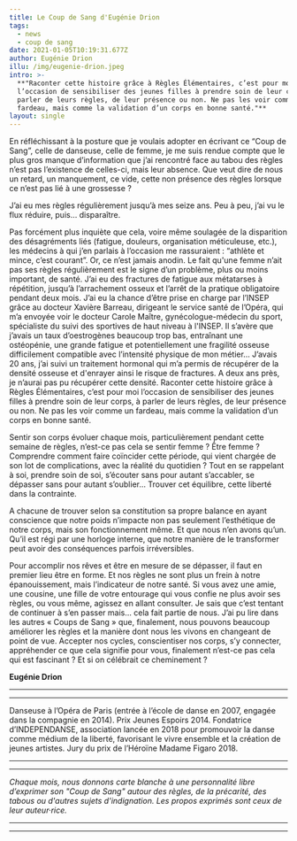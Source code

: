 ```yaml
---
title: Le Coup de Sang d'Eugénie Drion
tags:
  - news
  - coup de sang
date: 2021-01-05T10:19:31.677Z
author: Eugénie Drion
illu: /img/eugenie-drion.jpeg
intro: >-
  **"Raconter cette histoire grâce à Règles Élémentaires, c’est pour moi
  l’occasion de sensibiliser des jeunes filles à prendre soin de leur corps, à
  parler de leurs règles, de leur présence ou non. Ne pas les voir comme un
  fardeau, mais comme la validation d’un corps en bonne santé."**
layout: single
---
```

En réfléchissant à la posture que je voulais adopter en écrivant ce “Coup de Sang”, celle de danseuse, celle de femme, je me suis rendue compte que le plus gros manque d’information que j’ai rencontré face au tabou des règles n’est pas l’existence de celles-ci, mais leur absence. Que veut dire de nous un retard, un manquement, ce vide, cette non présence des règles lorsque ce n’est pas lié à une grossesse ?

J’ai eu mes règles régulièrement jusqu’à mes seize ans. Peu à peu, j’ai vu le flux réduire, puis… disparaître.

Pas forcément plus inquiète que cela, voire même soulagée de la disparition des désagréments liés (fatigue, douleurs, organisation méticuleuse, etc.), les médecins à qui j’en parlais à l’occasion me rassuraient : “athlète et mince, c’est courant”. Or, ce n’est jamais anodin. Le fait qu'une femme n’ait pas ses règles régulièrement est le signe d’un problème, plus ou moins important, de santé. J’ai eu des fractures de fatigue aux métatarses à répétition, jusqu’à l’arrachement osseux et l’arrêt de la pratique obligatoire pendant deux mois. J’ai eu la chance d’être prise en charge par l’INSEP grâce au docteur Xavière Barreau, dirigeant le service santé de l’Opéra, qui m’a envoyée voir le docteur Carole Maître, gynécologue-médecin du sport, spécialiste du suivi des sportives de haut niveau à l'INSEP. Il s’avère que j’avais un taux d’oestrogènes beaucoup trop bas, entraînant une ostéopénie, une grande fatigue et potentiellement une fragilité osseuse difficilement compatible avec l’intensité physique de mon métier… J’avais 20 ans, j’ai suivi un traitement hormonal qui m’a permis de récupérer de la densité osseuse et d'enrayer ainsi le risque de fractures. A deux ans près, je n’aurai pas pu récupérer cette densité. Raconter cette histoire grâce à Règles Élémentaires, c’est pour moi l’occasion de sensibiliser des jeunes filles à prendre soin de leur corps, à parler de leurs règles, de leur présence ou non. Ne pas les voir comme un fardeau, mais comme la validation d’un corps en bonne santé.

Sentir son corps évoluer chaque mois, particulièrement pendant cette semaine de règles, n’est-ce pas cela se sentir femme ? Être femme ? Comprendre comment faire coïncider cette période, qui vient chargée de son lot de complications, avec la réalité du quotidien ? Tout en se rappelant à soi, prendre soin de soi, s’écouter sans pour autant s’accabler, se dépasser sans pour autant s’oublier… Trouver cet équilibre, cette liberté dans la contrainte.

A chacune de trouver selon sa constitution sa propre balance en ayant conscience que notre poids n’impacte non pas seulement l’esthétique de notre corps, mais son fonctionnement même. Et que nous n’en avons qu’un. Qu’il est régi par une horloge interne, que notre manière de le transformer peut avoir des conséquences parfois irréversibles.

Pour accomplir nos rêves et être en mesure de se dépasser, il faut en premier lieu être en forme. Et nos règles ne sont plus un frein à notre épanouissement, mais l’indicateur de notre santé. Si vous avez une amie, une cousine, une fille de votre entourage qui vous confie ne plus avoir ses règles, ou vous même, agissez en allant consulter. Je sais que c’est tentant de continuer à s’en passer mais… cela fait partie de nous. J’ai pu lire dans les autres « Coups de Sang » que, finalement, nous pouvons beaucoup améliorer les règles et la manière dont nous les vivons en changeant de point de vue. Accepter nos cycles, conscientiser nos corps, s’y connecter, appréhender ce que cela signifie pour vous, finalement n’est-ce pas cela qui est fascinant ? Et si on célébrait ce cheminement ?

**Eugénie Drion**

- - -

- - -

Danseuse à l’Opéra de Paris (entrée à l’école de danse en 2007, engagée dans la compagnie en 2014). Prix Jeunes Espoirs 2014. Fondatrice d’INDEPENDANSE, association lancée en 2018 pour promouvoir la danse comme médium de la liberté, favorisant le vivre ensemble et la création de jeunes artistes. Jury du prix de l’Héroïne Madame Figaro 2018. 

- - -

- - -

_Chaque mois, nous donnons carte blanche à une personnalité libre d’exprimer son "Coup de Sang" autour des règles, de la précarité, des tabous ou d'autres sujets d'indignation. Les propos exprimés sont ceux de leur auteur·rice._

- - -

- - -
